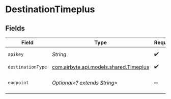 # DestinationTimeplus


## Fields

| Field                                                                     | Type                                                                      | Required                                                                  | Description                                                               | Example                                                                   |
| ------------------------------------------------------------------------- | ------------------------------------------------------------------------- | ------------------------------------------------------------------------- | ------------------------------------------------------------------------- | ------------------------------------------------------------------------- |
| `apikey`                                                                  | *String*                                                                  | :heavy_check_mark:                                                        | Personal API key                                                          |                                                                           |
| `destinationType`                                                         | [com.airbyte.api.models.shared.Timeplus](../../models/shared/Timeplus.md) | :heavy_check_mark:                                                        | N/A                                                                       |                                                                           |
| `endpoint`                                                                | *Optional<? extends String>*                                              | :heavy_minus_sign:                                                        | Timeplus workspace endpoint                                               | https://us.timeplus.cloud/workspace_id                                    |